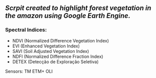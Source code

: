 ## _Scrpit created to highlight forest vegetation in the amazon using Google Earth Engine._

### Spectral Indices:

* NDVI (Normalized Difference Vegetation Index)
* EVI (Enhanced Vegetation Index)
* SAVI (Soil Adjusted Vegetation Index)
* NDFI (Normalized Difference Fraction Index)
* DETEX (Detecção de Exploração Seletiva)

Sensors:
TM
ETM+
OLI

